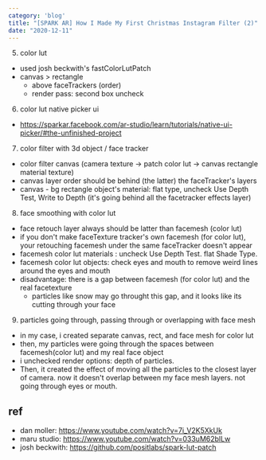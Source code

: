 ```yaml
---
category: 'blog'
title: "[SPARK AR] How I Made My First Christmas Instagram Filter (2)"
date: "2020-12-11"
---
```


5. color lut
- used josh beckwith's fastColorLutPatch 
- canvas > rectangle 
  - above faceTrackers (order)
  - render pass: second box uncheck

6. color lut native picker ui
- https://sparkar.facebook.com/ar-studio/learn/tutorials/native-ui-picker/#the-unfinished-project

7. color filter with 3d object / face tracker
- color filter canvas (camera texture -> patch color lut -> canvas rectangle material texture)
- canvas layer order should be behind (the latter) the faceTracker's layers
- canvas - bg rectangle object's material: flat type, uncheck Use Depth Test, Write to Depth (it's going behind all the facetracker effects layer)


8. face smoothing with color lut
- face retouch layer always should be latter than facemesh (color lut)
- if you don't make faceTexture tracker's own facemesh (for color lut), your retouching facemesh under the same faceTracker doesn't appear
- facemesh color lut materials : uncheck Use Depth Test. flat Shade Type. 
- facemesh color lut objects: check eyes and mouth to remove weird lines around the eyes and mouth
- disadvantage: there is a gap between facemesh (for color lut) and the real facetexture
  - particles like snow may go throught this gap, and it looks like its cutting through your face

9. particles going through, passing through or overlapping with face mesh
- in my case, i created separate canvas, rect, and face mesh for color lut
- then, my particles were going through the spaces between facemesh(color lut) and my real face object
- i unchecked render options: depth of particles. 
- Then, it created the effect of moving all the particles to the closest layer of camera. now it doesn't overlap between
my face mesh layers. not going through eyes or mouth. 

## ref
- dan moller: https://www.youtube.com/watch?v=7i_V2K5XkUk 
- maru studio: https://www.youtube.com/watch?v=033uM62blLw
- josh beckwith: https://github.com/positlabs/spark-lut-patch 